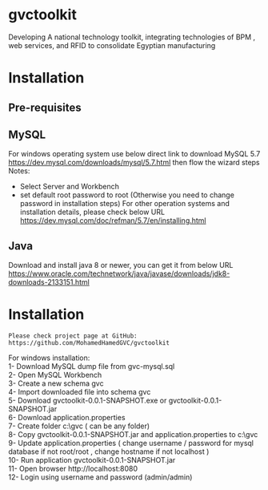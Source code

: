 # gvctoolkit
Developing A national technology toolkit, integrating technologies of BPM , web services, and RFID to consolidate Egyptian manufacturing

# Installation
## Pre-requisites 
## MySQL
For windows operating system use below direct link to download MySQL  5.7 https://dev.mysql.com/downloads/mysql/5.7.html then flow the wizard steps 
Notes: 
-	Select Server and Workbench 
-	set default root password to root (Otherwise you need to change password in installation steps)
For other operation systems and installation details, please check below URL
https://dev.mysql.com/doc/refman/5.7/en/installing.html
## Java
Download and install java 8 or newer, you can get it from below URL
https://www.oracle.com/technetwork/java/javase/downloads/jdk8-downloads-2133151.html
# Installation 
	Please check project page at GitHub: https://github.com/MohamedHamedGVC/gvctoolkit
For windows installation:<BR>
1-	Download MySQL dump file from gvc-mysql.sql <BR>
2-	Open MySQL Workbench <BR>
3-	Create a new schema gvc <BR>
4-	Import downloaded file into schema gvc <BR>
5-	Download gvctoolkit-0.0.1-SNAPSHOT.exe or gvctoolkit-0.0.1-SNAPSHOT.jar <BR>
6-	Download application.properties <BR>
7-	Create folder c:\gvc ( can be any folder) <BR>
8-	Copy gvctoolkit-0.0.1-SNAPSHOT.jar and application.properties to c:\gvc <BR>
9-	Update  application.properties ( change username / password for mysql database if not root/root , change hostname if not localhost )<BR>
10-	Run application gvctoolkit-0.0.1-SNAPSHOT.jar <BR>
11-	Open browser http://localhost:8080<BR>
12-	Login using username and password (admin/admin)<BR>
